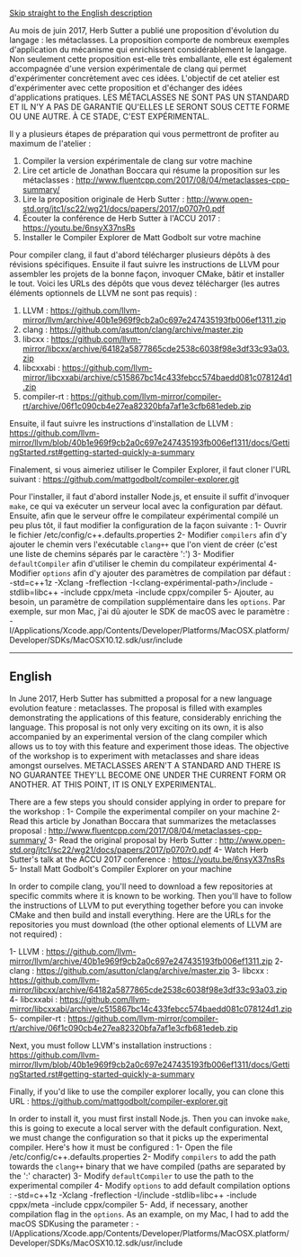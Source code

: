[Skip straight to the English description](#english)

Au mois de juin 2017, Herb Sutter a publié une proposition d'évolution du langage : les métaclasses. La proposition comporte de nombreux exemples d'application du mécanisme qui enrichissent considérablement le langage. Non seulement cette proposition est-elle très emballante, elle est également accompagnée d'une version expérimentale de clang qui permet d'expérimenter concrètement avec ces idées. L'objectif de cet atelier est d'expérimenter avec cette proposition et d'échanger des idées d'applications pratiques. LES MÉTACLASSES NE SONT PAS UN STANDARD ET IL N'Y A PAS DE GARANTIE QU'ELLES LE SERONT SOUS CETTE FORME OU UNE AUTRE. À CE STADE, C'EST EXPÉRIMENTAL.

Il y a plusieurs étapes de préparation qui vous permettront de profiter au maximum de l'atelier : 
1. Compiler la version expérimentale de clang sur votre machine 
1. Lire cet article de Jonathan Boccara qui résume la proposition sur les métaclasses : http://www.fluentcpp.com/2017/08/04/metaclasses-cpp-summary/ 
1. Lire la proposition originale de Herb Sutter : http://www.open-std.org/jtc1/sc22/wg21/docs/papers/2017/p0707r0.pdf 
1. Écouter la conférence de Herb Sutter à l'ACCU 2017 : https://youtu.be/6nsyX37nsRs 
1. Installer le Compiler Explorer de Matt Godbolt sur votre machine

Pour compiler clang, il faut d'abord télécharger plusieurs dépôts à des révisions spécifiques. Ensuite il faut suivre les instructions de LLVM pour assembler les projets de la bonne façon, invoquer CMake, bâtir et installer le tout. Voici les URLs des dépôts que vous devez télécharger (les autres éléments optionnels de LLVM ne sont pas requis) : 

1. LLVM : https://github.com/llvm-mirror/llvm/archive/40b1e969f9cb2a0c697e247435193fb006ef1311.zip 
1. clang : https://github.com/asutton/clang/archive/master.zip 
1. libcxx : https://github.com/llvm-mirror/libcxx/archive/64182a5877865cde2538c6038f98e3df33c93a03.zip 
1. libcxxabi : https://github.com/llvm-mirror/libcxxabi/archive/c515867bc14c433febcc574baedd081c078124d1.zip 
1. compiler-rt : https://github.com/llvm-mirror/compiler-rt/archive/06f1c090cb4e27ea82320bfa7af1e3cfb681edeb.zip 

Ensuite, il faut suivre les instructions d'installation de LLVM : https://github.com/llvm-mirror/llvm/blob/40b1e969f9cb2a0c697e247435193fb006ef1311/docs/GettingStarted.rst#getting-started-quickly-a-summary 

Finalement, si vous aimeriez utiliser le Compiler Explorer, il faut cloner l'URL suivant : https://github.com/mattgodbolt/compiler-explorer.git 

Pour l'installer, il faut d'abord installer Node.js, et ensuite il suffit d'invoquer `make`, ce qui va exécuter un serveur local avec la configuration par défaut. Ensuite, afin que le serveur offre le compilateur expérimental compilé un peu plus tôt, il faut modifier la configuration de la façon suivante : 
1- Ouvrir le fichier <compiler-explorer-path>/etc/config/c++.defaults.properties 
2- Modifier `compilers` afin d'y ajouter le chemin vers l'exécutable `clang++` que l'on vient de créer (c'est une liste de chemins séparés par le caractère ':') 
3- Modifier `defaultCompiler` afin d'utiliser le chemin du compilateur expérimental 
4- Modifier `options` afin d'y ajouter des paramètres de compilation par défaut : -std=c++1z -Xclang -freflection -I<clang-expérimental-path>/include -stdlib=libc++ -include cppx/meta -include cppx/compiler 
5- Ajouter, au besoin, un paramètre de compilation supplémentaire dans les `options`. Par exemple, sur mon Mac, j'ai dû ajouter le SDK de macOS avec le paramètre : -I/Applications/Xcode.app/Contents/Developer/Platforms/MacOSX.platform/Developer/SDKs/MacOSX10.12.sdk/usr/include 

-----

## English

In June 2017, Herb Sutter has submitted a proposal for a new language evolution feature : metaclasses. The proposal is filled with examples demonstrating the applications of this feature, considerably enriching the language. This proposal is not only very exciting on its own, it is also accompanied by an experimental version of the clang compiler which allows us to toy with this feature and experiment those ideas. The objective of the workshop is to experiment with metaclasses and share ideas amongst ourselves. METACLASSES AREN'T A STANDARD AND THERE IS NO GUARANTEE THEY'LL BECOME ONE UNDER THE CURRENT FORM OR ANOTHER. AT THIS POINT, IT IS ONLY EXPERIMENTAL. 

There are a few steps you should consider applying in order to prepare for the workshop : 
1- Compile the experimental compiler on your machine 
2- Read this article by Jonathan Boccara that summarizes the metaclasses proposal : http://www.fluentcpp.com/2017/08/04/metaclasses-cpp-summary/ 
3- Read the original proposal by Herb Sutter : http://www.open-std.org/jtc1/sc22/wg21/docs/papers/2017/p0707r0.pdf 
4- Watch Herb Sutter's talk at the ACCU 2017 conference : https://youtu.be/6nsyX37nsRs 
5- Install Matt Godbolt's Compiler Explorer on your machine

In order to compile clang, you'll need to download a few repositories at specific commits where it is known to be working. Then you'll have to follow the instructions of LLVM to put everything together before you can invoke CMake and then build and install everything. Here are the URLs for the repositories you must download (the other optional elements of LLVM are not required) : 

1- LLVM : https://github.com/llvm-mirror/llvm/archive/40b1e969f9cb2a0c697e247435193fb006ef1311.zip 
2- clang : https://github.com/asutton/clang/archive/master.zip 
3- libcxx : https://github.com/llvm-mirror/libcxx/archive/64182a5877865cde2538c6038f98e3df33c93a03.zip 
4- libcxxabi : https://github.com/llvm-mirror/libcxxabi/archive/c515867bc14c433febcc574baedd081c078124d1.zip 
5- compiler-rt : https://github.com/llvm-mirror/compiler-rt/archive/06f1c090cb4e27ea82320bfa7af1e3cfb681edeb.zip 

Next, you must follow LLVM's installation instructions : https://github.com/llvm-mirror/llvm/blob/40b1e969f9cb2a0c697e247435193fb006ef1311/docs/GettingStarted.rst#getting-started-quickly-a-summary 

Finally, if you'd like to use the compiler explorer locally, you can clone this URL : https://github.com/mattgodbolt/compiler-explorer.git 

In order to install it, you must first install Node.js. Then you can invoke `make`, this is going to execute a local server with the default configuration. Next, we must change the configuration so that it picks up the experimental compiler. Here's how it must be configured : 
1- Open the file <compiler-explorer-path>/etc/config/c++.defaults.properties 
2- Modify `compilers` to add the path towards the `clang++` binary that we have compiled (paths are separated by the ':' character) 
3- Modify `defaultCompiler` to use the path to the experimental compiler 
4- Modify `options` to add default compilation options : -std=c++1z -Xclang -freflection -I<experimental-clang-path>/include -stdlib=libc++ -include cppx/meta -include cppx/compiler 
5- Add, if necessary, another compilation flag in the `options`. As an example, on my Mac, I had to add the macOS SDKusing the parameter : -I/Applications/Xcode.app/Contents/Developer/Platforms/MacOSX.platform/Developer/SDKs/MacOSX10.12.sdk/usr/include
